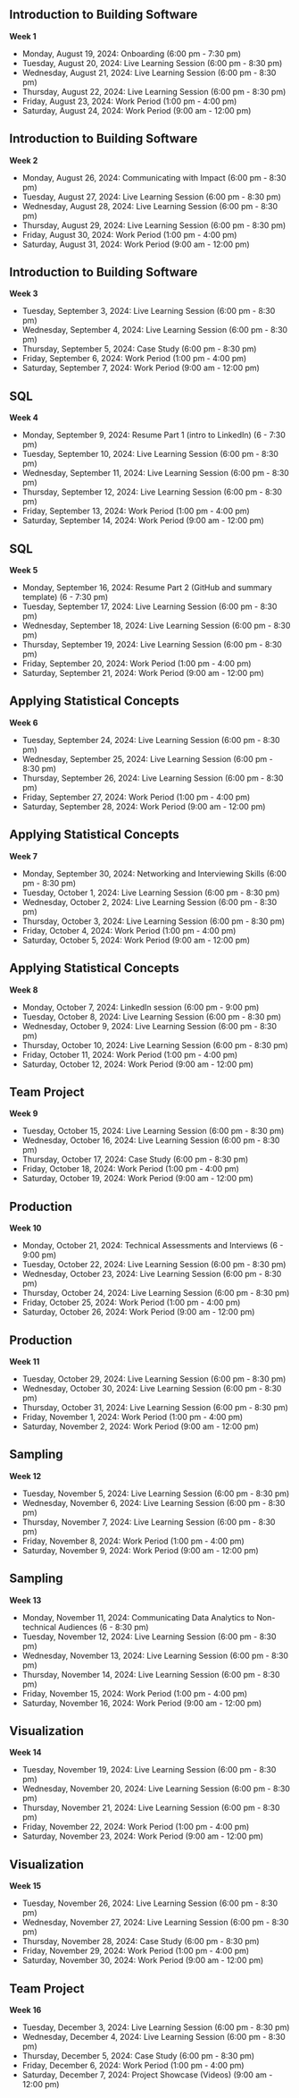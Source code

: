 ## Introduction to Building Software
**Week 1**

- Monday, August 19, 2024: Onboarding (6:00 pm - 7:30 pm)
- Tuesday, August 20, 2024: Live Learning Session (6:00 pm - 8:30 pm)
- Wednesday, August 21, 2024: Live Learning Session (6:00 pm - 8:30 pm)
- Thursday, August 22, 2024: Live Learning Session (6:00 pm - 8:30 pm)
- Friday, August 23, 2024: Work Period (1:00 pm - 4:00 pm)
- Saturday, August 24, 2024: Work Period (9:00 am - 12:00 pm)

## Introduction to Building Software
**Week 2**

- Monday, August 26, 2024: Communicating with Impact (6:00 pm - 8:30 pm)
- Tuesday, August 27, 2024: Live Learning Session (6:00 pm - 8:30 pm)
- Wednesday, August 28, 2024: Live Learning Session (6:00 pm - 8:30 pm)
- Thursday, August 29, 2024: Live Learning Session (6:00 pm - 8:30 pm)
- Friday, August 30, 2024: Work Period (1:00 pm - 4:00 pm)
- Saturday, August 31, 2024: Work Period (9:00 am - 12:00 pm)

## Introduction to Building Software
**Week 3**

- Tuesday, September 3, 2024: Live Learning Session (6:00 pm - 8:30 pm)
- Wednesday, September 4, 2024: Live Learning Session (6:00 pm - 8:30 pm)
- Thursday, September 5, 2024: Case Study (6:00 pm - 8:30 pm)
- Friday, September 6, 2024: Work Period (1:00 pm - 4:00 pm)
- Saturday, September 7, 2024: Work Period (9:00 am - 12:00 pm)

## SQL
**Week 4**

- Monday, September 9, 2024: Resume Part 1 (intro to LinkedIn) (6 - 7:30 pm)
- Tuesday, September 10, 2024: Live Learning Session (6:00 pm - 8:30 pm)
- Wednesday, September 11, 2024: Live Learning Session (6:00 pm - 8:30 pm)
- Thursday, September 12, 2024: Live Learning Session (6:00 pm - 8:30 pm)
- Friday, September 13, 2024: Work Period (1:00 pm - 4:00 pm)
- Saturday, September 14, 2024: Work Period (9:00 am - 12:00 pm)

## SQL
**Week 5**

- Monday, September 16, 2024: Resume Part 2 (GitHub and summary template) (6 - 7:30 pm)
- Tuesday, September 17, 2024: Live Learning Session (6:00 pm - 8:30 pm)
- Wednesday, September 18, 2024: Live Learning Session (6:00 pm - 8:30 pm)
- Thursday, September 19, 2024: Live Learning Session (6:00 pm - 8:30 pm)
- Friday, September 20, 2024: Work Period (1:00 pm - 4:00 pm)
- Saturday, September 21, 2024: Work Period (9:00 am - 12:00 pm)

## Applying Statistical Concepts
**Week 6**

- Tuesday, September 24, 2024: Live Learning Session (6:00 pm - 8:30 pm)
- Wednesday, September 25, 2024: Live Learning Session (6:00 pm - 8:30 pm)
- Thursday, September 26, 2024: Live Learning Session (6:00 pm - 8:30 pm)
- Friday, September 27, 2024: Work Period (1:00 pm - 4:00 pm)
- Saturday, September 28, 2024: Work Period (9:00 am - 12:00 pm)

## Applying Statistical Concepts
**Week 7**

- Monday, September 30, 2024: Networking and Interviewing Skills (6:00 pm - 8:30 pm)
- Tuesday, October 1, 2024: Live Learning Session (6:00 pm - 8:30 pm)
- Wednesday, October 2, 2024: Live Learning Session (6:00 pm - 8:30 pm)
- Thursday, October 3, 2024: Live Learning Session (6:00 pm - 8:30 pm)
- Friday, October 4, 2024: Work Period (1:00 pm - 4:00 pm)
- Saturday, October 5, 2024: Work Period (9:00 am - 12:00 pm)

## Applying Statistical Concepts
**Week 8**
- Monday, October 7, 2024: LinkedIn session (6:00 pm - 9:00 pm)
- Tuesday, October 8, 2024: Live Learning Session (6:00 pm - 8:30 pm)
- Wednesday, October 9, 2024: Live Learning Session (6:00 pm - 8:30 pm)
- Thursday, October 10, 2024: Live Learning Session (6:00 pm - 8:30 pm)
- Friday, October 11, 2024: Work Period (1:00 pm - 4:00 pm)
- Saturday, October 12, 2024: Work Period (9:00 am - 12:00 pm)

## Team Project
**Week 9**

- Tuesday, October 15, 2024: Live Learning Session (6:00 pm - 8:30 pm)
- Wednesday, October 16, 2024: Live Learning Session (6:00 pm - 8:30 pm)
- Thursday, October 17, 2024: Case Study (6:00 pm - 8:30 pm)
- Friday, October 18, 2024: Work Period (1:00 pm - 4:00 pm)
- Saturday, October 19, 2024: Work Period (9:00 am - 12:00 pm)

## Production
**Week 10**

- Monday, October 21, 2024: Technical Assessments and Interviews (6 - 9:00 pm)
- Tuesday, October 22, 2024: Live Learning Session (6:00 pm - 8:30 pm)
- Wednesday, October 23, 2024: Live Learning Session (6:00 pm - 8:30 pm)
- Thursday, October 24, 2024: Live Learning Session (6:00 pm - 8:30 pm)
- Friday, October 25, 2024: Work Period (1:00 pm - 4:00 pm)
- Saturday, October 26, 2024: Work Period (9:00 am - 12:00 pm)

## Production
**Week 11**

- Tuesday, October 29, 2024: Live Learning Session (6:00 pm - 8:30 pm)
- Wednesday, October 30, 2024: Live Learning Session (6:00 pm - 8:30 pm)
- Thursday, October 31, 2024: Live Learning Session (6:00 pm - 8:30 pm)
- Friday, November 1, 2024: Work Period (1:00 pm - 4:00 pm)
- Saturday, November 2, 2024: Work Period (9:00 am - 12:00 pm)

## Sampling
**Week 12**

- Tuesday, November 5, 2024: Live Learning Session (6:00 pm - 8:30 pm)
- Wednesday, November 6, 2024: Live Learning Session (6:00 pm - 8:30 pm)
- Thursday, November 7, 2024: Live Learning Session (6:00 pm - 8:30 pm)
- Friday, November 8, 2024: Work Period (1:00 pm - 4:00 pm)
- Saturday, November 9, 2024: Work Period (9:00 am - 12:00 pm)

## Sampling
**Week 13**

- Monday, November 11, 2024: Communicating Data Analytics to Non-technical Audiences
 (6 - 8:30 pm)
- Tuesday, November 12, 2024: Live Learning Session (6:00 pm - 8:30 pm)
- Wednesday, November 13, 2024: Live Learning Session (6:00 pm - 8:30 pm)
- Thursday, November 14, 2024: Live Learning Session (6:00 pm - 8:30 pm)
- Friday, November 15, 2024: Work Period (1:00 pm - 4:00 pm)
- Saturday, November 16, 2024: Work Period (9:00 am - 12:00 pm)

## Visualization
**Week 14**

- Tuesday, November 19, 2024: Live Learning Session (6:00 pm - 8:30 pm)
- Wednesday, November 20, 2024: Live Learning Session (6:00 pm - 8:30 pm)
- Thursday, November 21, 2024: Live Learning Session (6:00 pm - 8:30 pm)
- Friday, November 22, 2024: Work Period (1:00 pm - 4:00 pm)
- Saturday, November 23, 2024: Work Period (9:00 am - 12:00 pm)

## Visualization
**Week 15**

- Tuesday, November 26, 2024: Live Learning Session (6:00 pm - 8:30 pm)
- Wednesday, November 27, 2024: Live Learning Session (6:00 pm - 8:30 pm)
- Thursday, November 28, 2024: Case Study (6:00 pm - 8:30 pm)
- Friday, November 29, 2024: Work Period (1:00 pm - 4:00 pm)
- Saturday, November 30, 2024: Work Period (9:00 am - 12:00 pm)

## Team Project
**Week 16**

- Tuesday, December 3, 2024: Live Learning Session (6:00 pm - 8:30 pm)
- Wednesday, December 4, 2024: Live Learning Session (6:00 pm - 8:30 pm)
- Thursday, December 5, 2024: Case Study (6:00 pm - 8:30 pm)
- Friday, December 6, 2024: Work Period (1:00 pm - 4:00 pm)
- Saturday, December 7, 2024: Project Showcase (Videos) (9:00 am - 12:00 pm)
